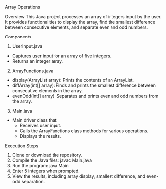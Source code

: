 Array Operations

Overview
This Java project processes an array of integers input by the user. It provides functionalities to display the array, find the smallest difference between consecutive elements, and separate even and odd numbers.

Components
1. UserInput.java
- Captures user input for an array of five integers.
- Returns an integer array.

2. ArrayFunctions.java
- display(ArrayList<Integer> array): Prints the contents of an ArrayList.
- diffArray(int[] array): Finds and prints the smallest difference between consecutive elements in the array.
- evenOdd(int[] array): Separates and prints even and odd numbers from the array.

3. Main.java
- Main driver class that:
  - Receives user input.
  - Calls the ArrayFunctions class methods for various operations.
  - Displays the results.

Execution Steps
1. Clone or download the repository.
2. Compile the Java files:
   javac Main.java
3. Run the program:
   java Main
4. Enter 5 integers when prompted.
5. View the results, including array display, smallest difference, and even-odd separation.

